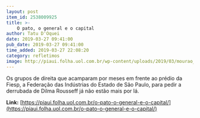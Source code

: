 ```yaml
---
layout: post
item_id: 2538009925
title: >-
    O pato, o general e o capital
author: Tatu D'Oquei
date: 2019-03-27 09:41:00
pub_date: 2019-03-27 09:41:00
time_added: 2019-03-27 22:08:20
category: refletimos
image: http://piaui.folha.uol.com.br/wp-content/uploads/2019/03/mourao_redes_27032019.jpg
---
```


Os grupos de direita que acamparam por meses em frente ao prédio da Fiesp, a Federação das Indústrias do Estado de São Paulo, para pedir a derrubada de Dilma Rousseff já não estão mais por lá.

**Link:** [https://piaui.folha.uol.com.br/o-pato-o-general-e-o-capital/](https://piaui.folha.uol.com.br/o-pato-o-general-e-o-capital/)

